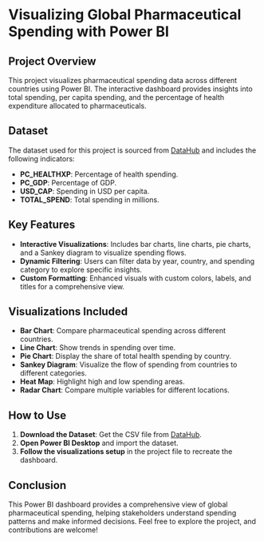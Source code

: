 # Visualizing Global Pharmaceutical Spending with Power BI

## Project Overview
This project visualizes pharmaceutical spending data across different countries using Power BI. The interactive dashboard provides insights into total spending, per capita spending, and the percentage of health expenditure allocated to pharmaceuticals.

## Dataset
The dataset used for this project is sourced from [DataHub](https://datahub.io/core/pharmaceutical-drug-spending) and includes the following indicators:
- **PC_HEALTHXP**: Percentage of health spending.
- **PC_GDP**: Percentage of GDP.
- **USD_CAP**: Spending in USD per capita.
- **TOTAL_SPEND**: Total spending in millions.

## Key Features
- **Interactive Visualizations**: Includes bar charts, line charts, pie charts, and a Sankey diagram to visualize spending flows.
- **Dynamic Filtering**: Users can filter data by year, country, and spending category to explore specific insights.
- **Custom Formatting**: Enhanced visuals with custom colors, labels, and titles for a comprehensive view.

## Visualizations Included
- **Bar Chart**: Compare pharmaceutical spending across different countries.
- **Line Chart**: Show trends in spending over time.
- **Pie Chart**: Display the share of total health spending by country.
- **Sankey Diagram**: Visualize the flow of spending from countries to different categories.
- **Heat Map**: Highlight high and low spending areas.
- **Radar Chart**: Compare multiple variables for different locations.

## How to Use
1. **Download the Dataset**: Get the CSV file from [DataHub](https://datahub.io/core/pharmaceutical-drug-spending).
2. **Open Power BI Desktop** and import the dataset.
3. **Follow the visualizations setup** in the project file to recreate the dashboard.

## Conclusion
This Power BI dashboard provides a comprehensive view of global pharmaceutical spending, helping stakeholders understand spending patterns and make informed decisions. Feel free to explore the project, and contributions are welcome!
